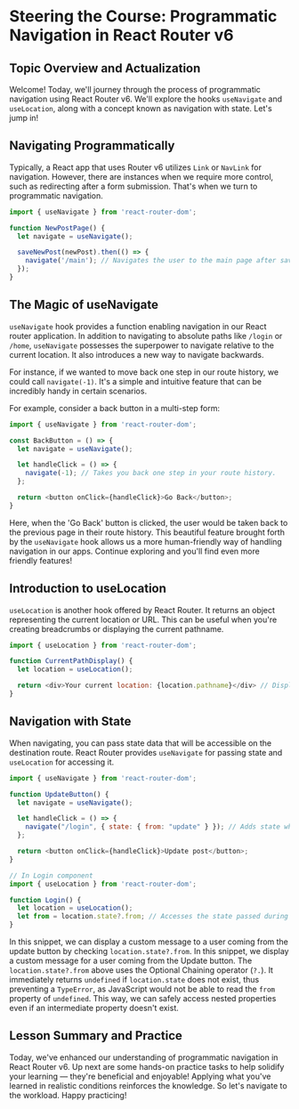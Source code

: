 # Steering the Course: Programmatic Navigation in React Router v6

## Topic Overview and Actualization
Welcome! Today, we'll journey through the process of programmatic navigation using React Router v6. We'll explore the hooks `useNavigate` and `useLocation`, along with a concept known as navigation with state. Let's jump in!

## Navigating Programmatically
Typically, a React app that uses Router v6 utilizes `Link` or `NavLink` for navigation. However, there are instances when we require more control, such as redirecting after a form submission. That's when we turn to programmatic navigation.

```javaScript
import { useNavigate } from 'react-router-dom';

function NewPostPage() {
  let navigate = useNavigate();

  saveNewPost(newPost).then(() => {
    navigate('/main'); // Navigates the user to the main page after saving a post
  });
}
```

## The Magic of useNavigate
`useNavigate` hook provides a function enabling navigation in our React router application. In addition to navigating to absolute paths like `/login` or `/home`, `useNavigate` possesses the superpower to navigate relative to the current location. It also introduces a new way to navigate backwards.

For instance, if we wanted to move back one step in our route history, we could call `navigate(-1)`. It's a simple and intuitive feature that can be incredibly handy in certain scenarios.

For example, consider a back button in a multi-step form:

```javaScript
import { useNavigate } from 'react-router-dom';

const BackButton = () => {
  let navigate = useNavigate();

  let handleClick = () => {
    navigate(-1); // Takes you back one step in your route history.
  };

  return <button onClick={handleClick}>Go Back</button>;
}
```
Here, when the 'Go Back' button is clicked, the user would be taken back to the previous page in their route history. This beautiful feature brought forth by the `useNavigate` hook allows us a more human-friendly way of handling navigation in our apps. Continue exploring and you'll find even more friendly features!

## Introduction to useLocation
`useLocation` is another hook offered by React Router. It returns an object representing the current location or URL. This can be useful when you're creating breadcrumbs or displaying the current pathname.

```javaScript
import { useLocation } from 'react-router-dom';

function CurrentPathDisplay() {
  let location = useLocation();

  return <div>Your current location: {location.pathname}</div> // Displays the user's current location
}
```

## Navigation with State
When navigating, you can pass state data that will be accessible on the destination route. React Router provides `useNavigate` for passing state and `useLocation` for accessing it.

```javaScript
import { useNavigate } from 'react-router-dom';

function UpdateButton() {
  let navigate = useNavigate();

  let handleClick = () => {
    navigate("/login", { state: { from: "update" } }); // Adds state when navigating
  };

  return <button onClick={handleClick}>Update post</button>;
}

// In Login component
import { useLocation } from 'react-router-dom';

function Login() {
  let location = useLocation();
  let from = location.state?.from; // Accesses the state passed during navigation
}
```
In this snippet, we can display a custom message to a user coming from the update button by checking `location.state?.from`. In this snippet, we display a custom message for a user coming from the Update button. The `location.state?.from` above uses the Optional Chaining operator (`?.`). It immediately returns `undefined` if `location.state` does not exist, thus preventing a `TypeError`, as JavaScript would not be able to read the `from` property of `undefined`. This way, we can safely access nested properties even if an intermediate property doesn't exist.

## Lesson Summary and Practice
Today, we've enhanced our understanding of programmatic navigation in React Router v6. Up next are some hands-on practice tasks to help solidify your learning — they're beneficial and enjoyable! Applying what you've learned in realistic conditions reinforces the knowledge. So let's navigate to the workload. Happy practicing!
